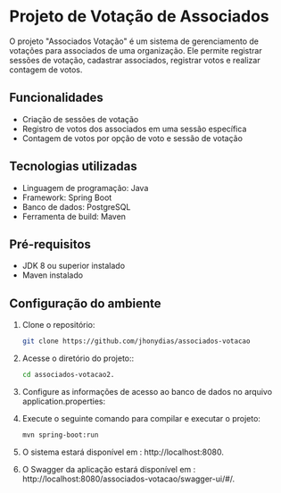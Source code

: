 # Projeto de Votação de Associados

O projeto "Associados Votação" é um sistema de gerenciamento de votações para associados de uma organização. Ele permite registrar sessões de votação, cadastrar associados, registrar votos e realizar contagem de votos.

## Funcionalidades

- Criação de sessões de votação
- Registro de votos dos associados em uma sessão específica
- Contagem de votos por opção de voto e sessão de votação

## Tecnologias utilizadas

- Linguagem de programação: Java
- Framework: Spring Boot
- Banco de dados: PostgreSQL
- Ferramenta de build: Maven

## Pré-requisitos

- JDK 8 ou superior instalado
- Maven instalado

## Configuração do ambiente

1. Clone o repositório:

   ```bash
   git clone https://github.com/jhonydias/associados-votacao
2. Acesse o diretório do projeto::

   ```bash
   cd associados-votacao2. 
   
3. Configure as informações de acesso ao banco de dados no arquivo application.properties:
4. Execute o seguinte comando para compilar e executar o projeto:

   ```bash
   mvn spring-boot:run
5. O sistema estará disponível em : http://localhost:8080.
6. O Swagger da aplicação estará disponível em : http://localhost:8080/associados-votacao/swagger-ui/#/.
